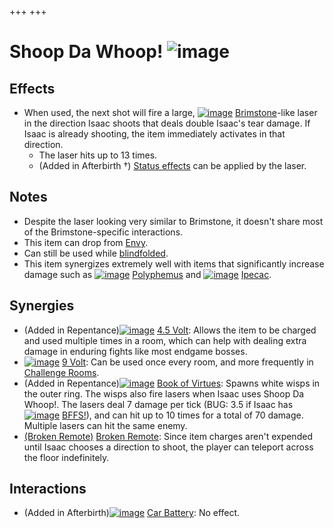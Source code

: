 +++
+++

 # Shoop Da Whoop! ![image](/image/Shoop_Da_Whoop!.png) 

Effects
---------


* When used, the next shot will fire a large, [![image](/image/Brimstone.png)](/wiki/Brimstone "Brimstone") [Brimstone](/wiki/Brimstone "Brimstone")-like laser in the direction Isaac shoots that deals double Isaac's tear damage. If Isaac is already shooting, the item immediately activates in that direction.
	+ The laser hits up to 13 times.
	+ (Added in Afterbirth †) [Status effects](/wiki/Status_effect "Status effect") can be applied by the laser.


Notes
-------


* Despite the laser looking very similar to Brimstone, it doesn't share most of the Brimstone-specific interactions.
* This item can drop from [Envy](/wiki/Envy "Envy").
* Can still be used while [blindfolded](/wiki/Blindfolded "Blindfolded").
* This item synergizes extremely well with items that significantly increase damage such as [![image](/image/Polyphemus.png)](/wiki/Polyphemus "Polyphemus") [Polyphemus](/wiki/Polyphemus "Polyphemus") and [![image](/image/Ipecac.png)](/wiki/Ipecac "Ipecac") [Ipecac](/wiki/Ipecac "Ipecac").


Synergies
-----------


* (Added in Repentance)[![image](/image/4.5_Volt.png)](/wiki/4.5_Volt "4.5 Volt") [4.5 Volt](/wiki/4.5_Volt "4.5 Volt"): Allows the item to be charged and used multiple times in a room, which can help with dealing extra damage in enduring fights like most endgame bosses.
* [![image](/image/9_Volt.png)](/wiki/9_Volt "9 Volt") [9 Volt](/wiki/9_Volt "9 Volt"): Can be used once every room, and more frequently in [Challenge Rooms](/wiki/Challenge_Room "Challenge Room").
* (Added in Repentance)[![image](/image/Book_of_Virtues.png)](/wiki/Book_of_Virtues "Book of Virtues") [Book of Virtues](/wiki/Book_of_Virtues "Book of Virtues"): Spawns white wisps in the outer ring. The wisps also fire lasers when Isaac uses Shoop Da Whoop!. The lasers deal 7 damage per tick (BUG: 3.5 if Isaac has [![image](/image/BFFS!.png)](/wiki/BFFS! "BFFS!") [BFFS!](/wiki/BFFS! "BFFS!")), and can hit up to 10 times for a total of 70 damage. Multiple lasers can hit the same enemy.
* [(Broken Remote)](/wiki/Broken_Remote "Broken Remote") [Broken Remote](/wiki/Broken_Remote "Broken Remote"): Since item charges aren't expended until Isaac chooses a direction to shoot, the player can teleport across the floor indefinitely.


Interactions
--------------


* (Added in Afterbirth)[![image](/image/Car_Battery.png)](/wiki/Car_Battery "Car Battery") [Car Battery](/wiki/Car_Battery "Car Battery"): No effect.


